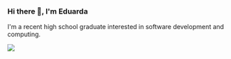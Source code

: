### Hi there 👋, I'm Eduarda 
I'm a recent high school graduate interested in software development and computing.

<a href="https://www.linkedin.com/in/eduardamorads/" target="_blank"><img src="https://img.shields.io/badge/LinkedIn-0077B5?style=for-the-badge&logo=linkedin&logoColor=white"></a>


